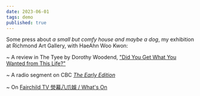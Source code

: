 ```yaml
---
date: 2023-06-01
tags: demo
published: true
---
```


Some press about *a small but comfy house and maybe a dog*, my exhibition at Richmond Art Gallery, with HaeAhn Woo Kwon: 

~ A review in The Tyee by Dorothy Woodend, ["Did You Get What You Wanted from This Life?"](https://thetyee.ca/Culture/2023/05/05/Amy-Ching-Yan-Lam-First-Solo-Show/)

~ A radio segment on CBC [*The Early Edition*](https://www.cbc.ca/listen/live-radio/1-91-the-early-edition/clip/15982571-a-small-comfy-house-maybe-dog)

~ On [Fairchild TV 熒幕八爪娛 / What's On](https://youtu.be/8ne-gpKKoVA?t=344) 